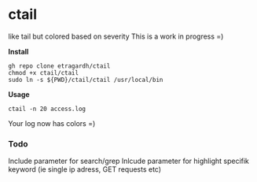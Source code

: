 # ctail
like tail but colored based on severity
This is a work in progress =)

**Install**
```
gh repo clone etragardh/ctail
chmod +x ctail/ctail
sudo ln -s ${PWD}/ctail/ctail /usr/local/bin
```

**Usage**
```
ctail -n 20 access.log
```

Your log now has colors =)

### Todo
Include parameter for search/grep
Inlcude parameter for highlight specifik keyword (ie single ip adress, GET requests etc)
